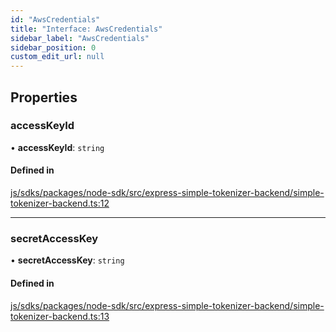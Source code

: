 ```yaml
---
id: "AwsCredentials"
title: "Interface: AwsCredentials"
sidebar_label: "AwsCredentials"
sidebar_position: 0
custom_edit_url: null
---
```


## Properties

### accessKeyId

• **accessKeyId**: `string`

#### Defined in

[js/sdks/packages/node-sdk/src/express-simple-tokenizer-backend/simple-tokenizer-backend.ts:12](https://github.com/refinery-labs/lunasec-node-monorepo/blob/1458e7a/js/sdks/packages/node-sdk/src/express-simple-tokenizer-backend/simple-tokenizer-backend.ts#L12)

___

### secretAccessKey

• **secretAccessKey**: `string`

#### Defined in

[js/sdks/packages/node-sdk/src/express-simple-tokenizer-backend/simple-tokenizer-backend.ts:13](https://github.com/refinery-labs/lunasec-node-monorepo/blob/1458e7a/js/sdks/packages/node-sdk/src/express-simple-tokenizer-backend/simple-tokenizer-backend.ts#L13)
